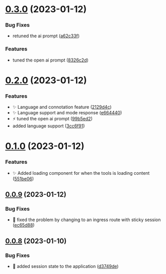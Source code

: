 # [0.3.0](https://github.com/hoejsagerc/emailreply_io/compare/v0.2.0...v0.3.0) (2023-01-12)


### Bug Fixes

* retuned the ai prompt ([a62c33f](https://github.com/hoejsagerc/emailreply_io/commit/a62c33fbddccdfbe78a96ed0d2d2c922db90e0da))


### Features

* tuned the open ai prompt ([8326c2d](https://github.com/hoejsagerc/emailreply_io/commit/8326c2d41484d013dd5b3bdf0690961d9ff36846))



# [0.2.0](https://github.com/hoejsagerc/emailreply_io/compare/v0.1.0...v0.2.0) (2023-01-12)


### Features

* :sparkles: Language and connotation feature ([2129d4c](https://github.com/hoejsagerc/emailreply_io/commit/2129d4cfef6620fcdfb2f8d1078b92018ce29e99))
* :sparkles: Language support and mode response ([e664440](https://github.com/hoejsagerc/emailreply_io/commit/e664440ad9e7ada95af9b6c3cd2eeaee4d187555))
* :zap: tuned the open ai prompt ([99b5ed2](https://github.com/hoejsagerc/emailreply_io/commit/99b5ed2ee897bc6222ce582d35ae054ca2c8d8e3))
* added language support ([3cc6f91](https://github.com/hoejsagerc/emailreply_io/commit/3cc6f91d1a97028975b8c77967236dae472cb42a))



# [0.1.0](https://github.com/hoejsagerc/emailreply_io/compare/v0.0.9...v0.1.0) (2023-01-12)


### Features

* :sparkles: Added loading component for when the tools is loading content ([551be06](https://github.com/hoejsagerc/emailreply_io/commit/551be06ee95d476da9096a5b2ac532a59e4e8532))



## [0.0.9](https://github.com/hoejsagerc/emailreply_io/compare/v0.0.8...v0.0.9) (2023-01-12)


### Bug Fixes

* :bug: fixed the problem by changing to an ingress route with sticky session ([ec65d88](https://github.com/hoejsagerc/emailreply_io/commit/ec65d88a255ea7bc8e15c64413a58d851f3381a7))



## [0.0.8](https://github.com/hoejsagerc/emailreply_io/compare/v0.0.7...v0.0.8) (2023-01-10)


### Bug Fixes

* :bug: added session state to the application ([d3749de](https://github.com/hoejsagerc/emailreply_io/commit/d3749de3bc5a7cac92d868e94d2c9dac80ecbe69))



